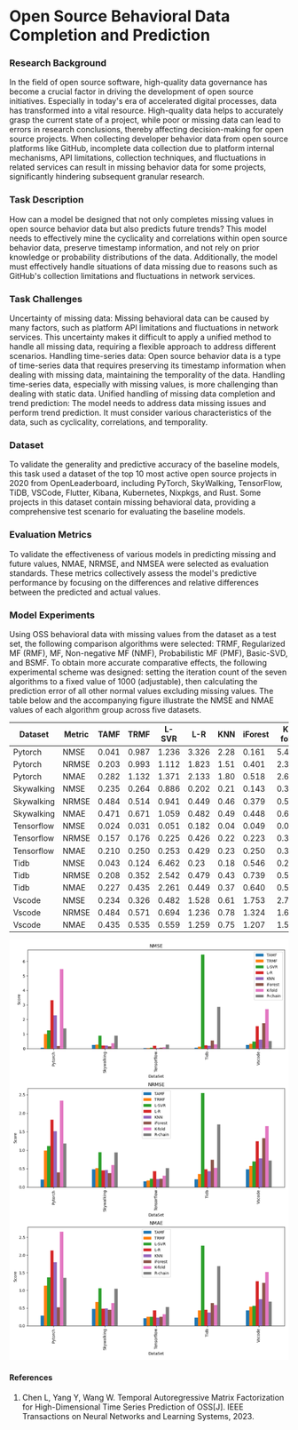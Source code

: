 # Open Source Behavioral Data Completion and Prediction

### Research Background
In the field of open source software, high-quality data governance has become a crucial factor in driving the development of open source initiatives. Especially in today's era of accelerated digital processes, data has transformed into a vital resource. High-quality data helps to accurately grasp the current state of a project, while poor or missing data can lead to errors in research conclusions, thereby affecting decision-making for open source projects. When collecting developer behavior data from open source platforms like GitHub, incomplete data collection due to platform internal mechanisms, API limitations, collection techniques, and fluctuations in related services can result in missing behavior data for some projects, significantly hindering subsequent granular research.

### Task Description
How can a model be designed that not only completes missing values in open source behavior data but also predicts future trends? This model needs to effectively mine the cyclicality and correlations within open source behavior data, preserve timestamp information, and not rely on prior knowledge or probability distributions of the data. Additionally, the model must effectively handle situations of data missing due to reasons such as GitHub's collection limitations and fluctuations in network services.

### Task Challenges
Uncertainty of missing data: Missing behavioral data can be caused by many factors, such as platform API limitations and fluctuations in network services. This uncertainty makes it difficult to apply a unified method to handle all missing data, requiring a flexible approach to address different scenarios.
Handling time-series data: Open source behavior data is a type of time-series data that requires preserving its timestamp information when dealing with missing data, maintaining the temporality of the data. Handling time-series data, especially with missing values, is more challenging than dealing with static data.
Unified handling of missing data completion and trend prediction: The model needs to address data missing issues and perform trend prediction. It must consider various characteristics of the data, such as cyclicality, correlations, and temporality.

### Dataset
To validate the generality and predictive accuracy of the baseline models, this task used a dataset of the top 10 most active open source projects in 2020 from OpenLeaderboard, including PyTorch, SkyWalking, TensorFlow, TiDB, VSCode, Flutter, Kibana, Kubernetes, Nixpkgs, and Rust. Some projects in this dataset contain missing behavioral data, providing a comprehensive test scenario for evaluating the baseline models.

### Evaluation Metrics
To validate the effectiveness of various models in predicting missing and future values, NMAE, NRMSE, and NMSEA were selected as evaluation standards. These metrics collectively assess the model's predictive performance by focusing on the differences and relative differences between the predicted and actual values.

### Model Experiments

Using OSS behavioral data with missing values from the dataset as a test set, the following comparison algorithms were selected: TRMF, Regularized MF (RMF), MF, Non-negative MF (NMF), Probabilistic MF (PMF), Basic-SVD, and BSMF. To obtain more accurate comparative effects, the following experimental scheme was designed: setting the iteration count of the seven algorithms to a fixed value of 1000 (adjustable), then calculating the prediction error of all other normal values excluding missing values. The table below and the accompanying figure illustrate the NMSE and NMAE values of each algorithm group across five datasets.

| Dataset      | Metric | TAMF  | TRMF  | L-SVR | L-R   | KNN   | iForest | K-fold | R-chain |
|--------------|--------|-------|-------|-------|-------|-------|---------|--------|---------|
| Pytorch      | NMSE   | 0.041 | 0.987 | 1.236 | 3.326 | 2.28  | 0.161   | 5.457  | 1.388   |
| Pytorch      | NRMSE  | 0.203 | 0.993 | 1.112 | 1.823 | 1.51  | 0.401   | 2.336  | 1.178   |
| Pytorch      | NMAE   | 0.282 | 1.132 | 1.371 | 2.133 | 1.80  | 0.518   | 2.660  | 1.356   |
| Skywalking   | NMSE   | 0.235 | 0.264 | 0.886 | 0.202 | 0.21  | 0.143   | 0.353  | 0.875   |
| Skywalking   | NRMSE  | 0.484 | 0.514 | 0.941 | 0.449 | 0.46  | 0.379   | 0.594  | 0.935   |
| Skywalking   | NMAE   | 0.471 | 0.671 | 1.059 | 0.482 | 0.49  | 0.448   | 0.636  | 1.042   |
| Tensorflow   | NMSE   | 0.024 | 0.031 | 0.051 | 0.182 | 0.04  | 0.049   | 0.094  | 0.262   |
| Tensorflow   | NRMSE  | 0.157 | 0.176 | 0.225 | 0.426 | 0.22  | 0.223   | 0.307  | 0.512   |
| Tensorflow   | NMAE   | 0.210 | 0.250 | 0.253 | 0.429 | 0.23  | 0.250   | 0.318  | 0.526   |
| Tidb         | NMSE   | 0.043 | 0.124 | 6.462 | 0.23  | 0.18  | 0.546   | 0.272  | 2.858   |
| Tidb         | NRMSE  | 0.208 | 0.352 | 2.542 | 0.479 | 0.43  | 0.739   | 0.521  | 1.691   |
| Tidb         | NMAE   | 0.227 | 0.435 | 2.261 | 0.449 | 0.37  | 0.640   | 0.586  | 1.682   |
| Vscode       | NMSE   | 0.234 | 0.326 | 0.482 | 1.528 | 0.61  | 1.753   | 2.709  | 0.516   |
| Vscode       | NRMSE  | 0.484 | 0.571 | 0.694 | 1.236 | 0.78  | 1.324   | 1.646  | 0.718   |
| Vscode       | NMAE   | 0.435 | 0.535 | 0.559 | 1.259 | 0.75  | 1.207   | 1.516  | 0.677   |

![Alt text](result.png)

#### References
1. Chen L, Yang Y, Wang W. Temporal Autoregressive Matrix Factorization for High-Dimensional Time Series Prediction of OSS[J]. IEEE Transactions on Neural Networks and Learning Systems, 2023.
